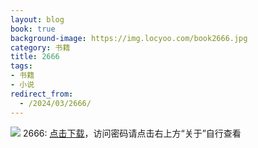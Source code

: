 ```yaml
---
layout: blog
book: true
background-image: https://img.locyoo.com/book2666.jpg
category: 书籍
title: 2666
tags:
- 书籍
- 小说
redirect_from:
  - /2024/03/2666/
---
```

![](https://img.locyoo.com/book2666.jpg)
2666: <a name = "ref1" href="https://url18.ctfile.com/f/50983618-1375543795-b1d982?p=3619">点击下载</a>，访问密码请点击右上方“关于”自行查看